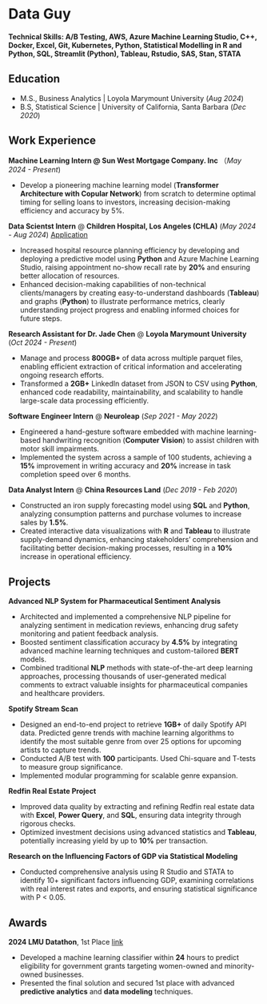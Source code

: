 # Data Guy

#### Technical Skills: A/B Testing, AWS, Azure Machine Learning Studio, C++, Docker, Excel, Git, Kubernetes, Python, Statistical Modelling in R and Python, SQL, Streamlit (Python), Tableau, Rstudio, SAS, Stan, STATA

## Education
- M.S., Business Analytics | Loyola Marymount University (_Aug 2024_)
- B.S, Statistical Science | University of California, Santa Barbara (_Dec 2020_)

## Work Experience
**Machine Learning Intern @ Sun West Mortgage Company. Inc** （_May 2024 - Present_)
- Develop a pioneering machine learning model (**Transformer Architecture with Copular Network**) from scratch to determine optimal timing for selling loans to investors, increasing decision-making efficiency and accuracy by 5%.

**Data Scientst Intern** @ **Children Hospital, Los Angeles (CHLA)** (_May 2024 - Aug 2024_)
[Application](https://hhhnnn.streamlit.app/)
- Increased hospital resource planning efficiency by developing and deploying a predictive model using **Python** and Azure Machine Learning Studio, raising appointment no-show recall rate by **20%** and ensuring better allocation of resources.
- Enhanced decision-making capabilities of non-technical clients/managers by creating easy-to-understand dashboards (**Tableau**) and graphs (**Python**) to illustrate performance metrics, clearly understanding project progress and enabling informed choices for future steps.

**Research Assistant for Dr. Jade Chen** @ **Loyola Marymount University** (_Oct 2024 - Present_)
- Manage and process **800GB+** of data across multiple parquet files, enabling efficient extraction of critical information and accelerating ongoing research efforts.
- Transformed a **2GB+** LinkedIn dataset from JSON to CSV using **Python**, enhanced code readability, maintainability, and scalability to handle large-scale data processing efficiently.

**Software Engineer Intern** @ **Neuroleap** (_Sep 2021 - May 2022_)
- Engineered a hand-gesture software embedded with machine learning-based handwriting recognition (**Computer Vision**) to assist children with motor skill impairments. 
- Implemented the system across a sample of 100 students, achieving a **15%** improvement in writing accuracy and **20%** increase in task completion speed over 6 months.

**Data Analyst Intern** @ **China Resources Land** (_Dec 2019 - Feb 2020_)
- Constructed an iron supply forecasting model using **SQL** and **Python**, analyzing consumption patterns and purchase volumes to increase sales by **1.5%**. 
- Created interactive data visualizations with **R** and **Tableau** to illustrate supply-demand dynamics, enhancing stakeholders’ comprehension and facilitating better decision-making processes, resulting in a **10%** increase in operational efficiency.

## Projects
**Advanced NLP System for Pharmaceutical Sentiment Analysis**
- Architected and implemented a comprehensive NLP pipeline for analyzing sentiment in medication reviews, enhancing drug safety monitoring and patient feedback analysis.
-	Boosted sentiment classification accuracy by **4.5%** by integrating advanced machine learning techniques and custom-tailored **BERT** models.
-	Combined traditional **NLP** methods with state-of-the-art deep learning approaches, processing thousands of user-generated medical comments to extract valuable insights for pharmaceutical companies and healthcare providers.

**Spotify Stream Scan**
-	Designed an end-to-end project to retrieve **1GB+** of daily Spotify API data. Predicted genre trends with machine learning algorithms to identify the most suitable genre from over 25 options for upcoming artists to capture trends.
-	Conducted A/B test with **100** participants. Used Chi-square and T-tests to measure group significance.
-	Implemented modular programming for scalable genre expansion.

**Redfin Real Estate Project**
- Improved data quality by extracting and refining Redfin real estate data with **Excel**, **Power Query**, and **SQL**, ensuring data integrity through rigorous checks.
- Optimized investment decisions using advanced statistics and **Tableau**, potentially increasing yield by up to **10%** per transaction.

**Research on the Influencing Factors of GDP via Statistical Modeling**
- Conducted comprehensive analysis using R Studio and STATA to identify 10+ significant factors influencing GDP, examining correlations with real interest rates and exports, and ensuring statistical significance with P < 0.05.

## Awards
**2024 LMU Datathon**, 1st Place
[link](https://www.linkedin.com/posts/loyola-marymount-university-college-of-business-administration_lmucba-lmuisba-lmumsba-activity-7173728335921922048-Cyr6?utm_source=share&utm_medium=member_desktop)
- Developed a machine learning classifier within **24** hours to predict eligibility for government grants targeting women-owned and minority-owned businesses.
-	Presented the final solution and secured 1st place with advanced **predictive analytics** and **data modeling** techniques.
